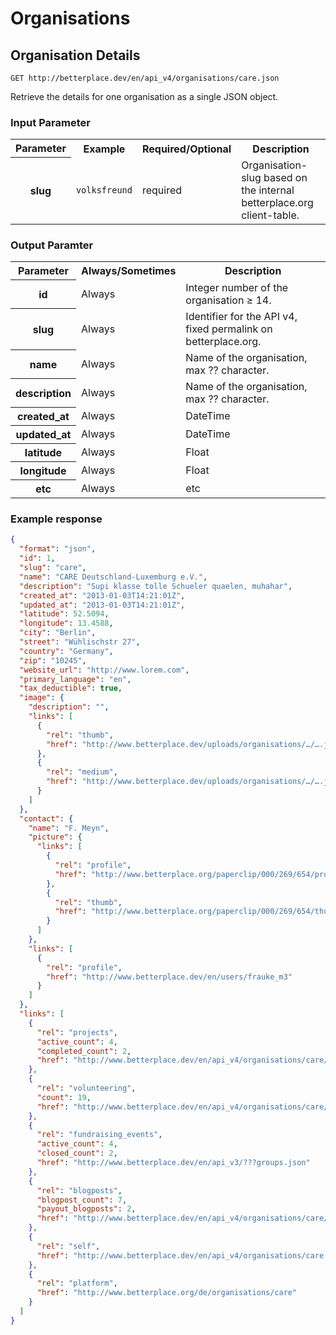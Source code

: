 Organisations
===================================


Organisation Details
-------------------

```nginx
GET http://betterplace.dev/en/api_v4/organisations/care.json
```

Retrieve the details for one organisation as a single JSON object.

### Input Parameter

<table>
  <tr>
    <th>Parameter</th>
    <th>Example</th>
    <th>Required/Optional</th>
    <th>Description</th>
  </tr>
  <tr>
    <th>slug</th>
    <td><code>volksfreund</code></td>
    <td>required</td>
    <td>Organisation-slug based on the internal betterplace.org client-table.</td>
  </tr>
</table>

### Output Paramter

<table>
  <tr>
    <th>Parameter</th>
    <th>Always/Sometimes</th>
    <th>Description</th>
  </tr>
  <tr>
    <th>id</th>
    <td>Always</td>
    <td>Integer number of the organisation ≥ 14.</td>
  </tr>
  <tr>
    <th>slug</th>
    <td>Always</td>
    <td>Identifier for the API v4, fixed permalink on betterplace.org.</td>
  </tr>
  <tr>
    <th>name</th>
    <td>Always</td>
    <td>Name of the organisation, max ?? character.</td>
  </tr>
  <tr>
    <th>description</th>
    <td>Always</td>
    <td>Name of the organisation, max ?? character.</td>
  </tr>
  <tr>
    <th>created_at</th>
    <td>Always</td>
    <td>DateTime</td>
  </tr>
  <tr>
    <th>updated_at</th>
    <td>Always</td>
    <td>DateTime</td>
  </tr>
  <tr>
    <th>latitude</th>
    <td>Always</td>
    <td>Float</td>
  </tr>
  <tr>
    <th>longitude</th>
    <td>Always</td>
    <td>Float</td>
  </tr>
  <tr>
    <th>etc</th>
    <td>Always</td>
    <td>etc</td>
  </tr>
</table>

### Example response

```json
{
  "format": "json",
  "id": 1,
  "slug": "care",
  "name": "CARE Deutschland-Luxemburg e.V.",
  "description": "Supi klasse tolle Schueler quaelen, muhahar",
  "created_at": "2013-01-03T14:21:01Z",
  "updated_at": "2013-01-03T14:21:01Z",
  "latitude": 52.5094,
  "longitude": 13.4588,
  "city": "Berlin",
  "street": "Wühlischstr 27",
  "country": "Germany",
  "zip": "10245",
  "website_url": "http://www.lorem.com",
  "primary_language": "en",
  "tax_deductible": true,
  "image": {
    "description": "",
    "links": [
      {
        "rel": "thumb",
        "href": "http://www.betterplace.dev/uploads/organisations/…/….jpg"
      },
      {
        "rel": "medium",
        "href": "http://www.betterplace.dev/uploads/organisations/…/….jpg"
      }
    ]
  },
  "contact": {
    "name": "F. Meyn",
    "picture": {
      "links": [
        {
          "rel": "profile",
          "href": "http://www.betterplace.org/paperclip/000/269/654/profile_IMG_0381.jpg"
        },
        {
          "rel": "thumb",
          "href": "http://www.betterplace.org/paperclip/000/269/654/thumb_IMG_0381.png"
        }
      ]
    },
    "links": [
      {
        "rel": "profile",
        "href": "http://www.betterplace.dev/en/users/frauke_m3"
      }
    ]
  },
  "links": [
    {
      "rel": "projects",
      "active_count": 4,
      "completed_count": 2,
      "href": "http://www.betterplace.dev/en/api_v4/organisations/care/projects.json"
    },
    {
      "rel": "volunteering",
      "count": 19,
      "href": "http://www.betterplace.dev/en/api_v4/organisations/care/volunteering.json"
    },
    {
      "rel": "fundraising_events",
      "active_count": 4,
      "closed_count": 2,
      "href": "http://www.betterplace.dev/en/api_v3/???groups.json"
    },
    {
      "rel": "blogposts",
      "blogpost_count": 7,
      "payout_blogposts": 2,
      "href": "http://www.betterplace.dev/en/api_v4/organisations/care/blogposts.json"
    },
    {
      "rel": "self",
      "href": "http://www.betterplace.dev/en/api_v4/organisations/care.json"
    },
    {
      "rel": "platform",
      "href": "http://www.betterplace.org/de/organisations/care"
    }
  ]
}
```


